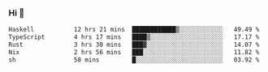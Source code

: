 ### Hi 👋

<!--START_SECTION:waka-->

```txt
Haskell           12 hrs 21 mins  ████████████▒░░░░░░░░░░░░   49.49 %
TypeScript        4 hrs 17 mins   ████▒░░░░░░░░░░░░░░░░░░░░   17.17 %
Rust              3 hrs 30 mins   ███▓░░░░░░░░░░░░░░░░░░░░░   14.07 %
Nix               2 hrs 56 mins   ███░░░░░░░░░░░░░░░░░░░░░░   11.82 %
sh                58 mins         █░░░░░░░░░░░░░░░░░░░░░░░░   03.92 %
```

<!--END_SECTION:waka-->
